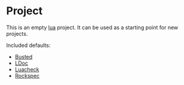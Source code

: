 <!-- Please use semantic linefeeds in this document -->
<!-- https://rhodesmill.org/brandon/2012/one-sentence-per-line/ -->

Project
================================================================================

This is an empty [lua][lua] project.
It can be used as a starting point for new projects.

Included defaults:
- [Busted][busted]
- [LDoc][ldoc]
- [Luacheck][luacheck]
- [Rockspec][luarocks]

[lua]: http://lua.org/ "Official Lua website"
[busted]: http://olivinelabs.com/busted/ "Official busted website"
[ldoc]: https://github.com/stevedonovan/LDoc "LDoc on Github"
[luacheck]: https://github.com/mpeterv/luacheck "Luacheck on Github"
[luarocks]: http://luarocks.org "Official Luarocks website"
